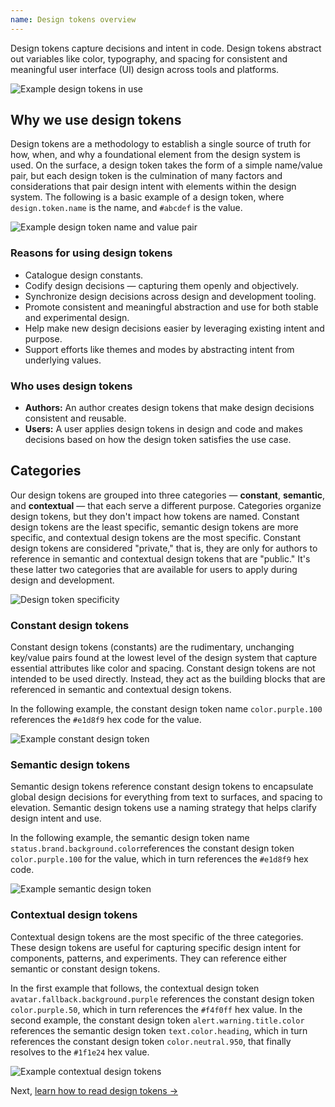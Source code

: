 ```yaml
---
name: Design tokens overview
---
```


Design tokens capture decisions and intent in code. Design tokens abstract out variables like color, typography, and spacing for consistent and meaningful user interface (UI) design across tools and platforms.

<img class="gl-display-block gl-mx-auto gl-my-7" src="/img/design-tokens.svg" alt="Example design tokens in use" />

## Why we use design tokens

Design tokens are a methodology to establish a single source of truth for how, when, and why a foundational element from the design system is used. On the surface, a design token takes the form of a simple name/value pair, but each design token is the culmination of many factors and considerations that pair design intent with elements within the design system. The following is a basic example of a design token, where `design.token.name` is the name, and `#abcdef` is the value.

<img class="gl-display-block gl-mx-auto gl-my-7" src="/img/design-tokens-name-value.svg" alt="Example design token name and value pair" />

### Reasons for using design tokens

- Catalogue design constants.
- Codify design decisions — capturing them openly and objectively.
- Synchronize design decisions across design and development tooling.
- Promote consistent and meaningful abstraction and use for both stable and experimental design.
- Help make new design decisions easier by leveraging existing intent and purpose.
- Support efforts like themes and modes by abstracting intent from underlying values.

### Who uses design tokens

- **Authors:** An author creates design tokens that make design decisions consistent and reusable.
- **Users:** A user applies design tokens in design and code and makes decisions based on how the design token satisfies the use case.

## Categories

Our design tokens are grouped into three categories — **constant**, **semantic**, and **contextual** — that each serve a different purpose. Categories organize design tokens, but they don't impact how tokens are named. Constant design tokens are the least specific, semantic design tokens are more specific, and contextual design tokens are the most specific. Constant design tokens are considered "private," that is, they are only for authors to reference in semantic and contextual design tokens that are "public." It's these latter two categories that are available for users to apply during design and development.

<img class="gl-display-block gl-mx-auto gl-my-7" src="/img/design-tokens-specificity.svg" alt="Design token specificity" />

### Constant design tokens

Constant design tokens (constants) are the rudimentary, unchanging key/value pairs found at the lowest level of the design system that capture essential attributes like color and spacing. Constant design tokens are not intended to be used directly. Instead, they act as the building blocks that are referenced in semantic and contextual design tokens.

In the following example, the constant design token name `color.purple.100` references the `#e1d8f9` hex code for the value.

<img class="gl-display-block gl-mx-auto gl-my-7" src="/img/design-tokens-constant.svg" alt="Example constant design token" />

### Semantic design tokens

Semantic design tokens reference constant design tokens to encapsulate global design decisions for everything from text to surfaces, and spacing to elevation. Semantic design tokens use a naming strategy that helps clarify design intent and use.

In the following example, the semantic design token name `status.brand.background.color`references the constant design token `color.purple.100` for the value, which in turn references the `#e1d8f9` hex code.

<img class="gl-display-block gl-mx-auto gl-my-7" src="/img/design-tokens-semantic.svg" alt="Example semantic design token" />

### Contextual design tokens

Contextual design tokens are the most specific of the three categories. These design tokens are useful for capturing specific design intent for components, patterns, and experiments. They can reference either semantic or constant design tokens.

In the first example that follows, the contextual design token `avatar.fallback.background.purple` references the constant design token `color.purple.50`, which in turn references the `#f4f0ff` hex value. In the second example, the constant design token `alert.warning.title.color` references the semantic design token `text.color.heading`, which in turn references the constant design token `color.neutral.950`, that finally resolves to the `#1f1e24` hex value.

<img class="gl-display-block gl-mx-auto gl-my-7" src="/img/design-tokens-contextual.svg" alt="Example contextual design tokens " />

Next, [learn how to read design tokens →](/product-foundations/design-tokens-reading)
